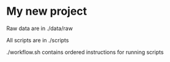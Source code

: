 # My new project

Raw data are in ./data/raw

All scripts are in ./scripts

./workflow.sh contains ordered instructions for running scripts 
